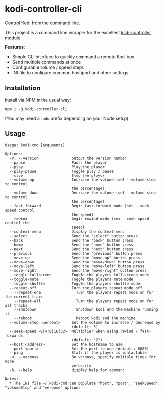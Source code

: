 kodi-controller-cli
===================
Control Kodi from the command line.

This project is a command line wrapper for the excellent [kodi-controller](https://github.com/CMP2804M-Group3/kodi-controller) module.

**Features**:

* Simple CLI interface to quickly command a remote Kodi box
* Send multiple commands at once
* Configurable volume / speed steps
* INI file to configure common host/port and other settings


Installation
------------
Install via NPM in the usual way:

```
npm i -g kodi-controller-cli
```

(You may need a `sudo` prefix depending on your Node setup)


Usage
-----
```
Usage: kodi-cmd [arguments]

Options:
  -V, --version               output the version number
  --pause                     Pause the player
  --play                      Play the player
  --play-pause                Toggle play / pause
  --stop                      Stop the player
  --volume-up                 Increase the volume (set --volume-step to control
                              the percentage)
  --volume-down               Decrease the volume (set --volume-step to control
                              the percentage)
  --fast-forward              Begin fast-forward mode (set --seek-speed control
                              the speed)
  --rewind                    Begin rewind mode (set --seek-speed control the
                              speed)
  --context-menu              Display the context-menu
  --select                    Send the "select" button press
  --back                      Send the "back" button press
  --home                      Send the "home" button press
  --next                      Send the "next" button press
  --previous                  Send the "previous" button press
  --move-up                   Send the "move-up" button press
  --move-down                 Send the "move-down" button press
  --move-left                 Send the "move-left" button press
  --move-right                Send the "move-right" button press
  --toggle-fullscreen         Toggle the players full-screen mode
  --toggle-mute               Toggle the players mute mode
  --toggle-shuffle            Toggle the players shuffle mode
  --repeat-off                Turn the players repeat mode off
	--repeat-one                Turn the players repeat mode on for the current track
	--repeat-all                Turn the players repeat mode on for all tracks
	--shutdown                  Shutdown kodi and the machine running it
	--reboot                    Reboot kodi and the machine
  --volume-step <percent>     Set the volume to increase / decrease by
                              (default: 5)
  --seek-speed <2|4|8|16|32>  Multiplier when using rewind / fast-forwards
                              (default: "2")
  --host <address>            Set the hostname to use
  --port <port>               Set the port to use (default: 8080)
  --ping                      State if the player is contactable
  -v, --verbose               Be verbose, specify multiple times for more
                              verbosity
  -h, --help                  display help for command

Notes:
  * The INI file ~/.kodi-cmd can populate "host", "port", "seekSpeed", "volumeStep" and "verbose" options
```

